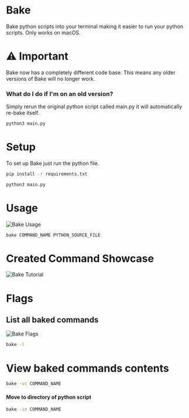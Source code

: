 # Bake

Bake python scripts into your terminal making it easier to run your python scripts.
Only works on macOS.

# ⚠️ Important

Bake now has a completely different code base. This means any older versions of Bake will no longer work.

### What do I do if I'm on an old version?

Simply rerun the original python script called main.py it will automatically re-bake itself.

```zsh
python3 main.py
```

# Setup

To set up Bake just run the python file.

```zsh
pip install -r requirements.txt

python3 main.py
```

# Usage

![Bake Usage](https://imgur.com/fck4GiU.gif)

```zsh
bake COMMAND_NAME PYTHON_SOURCE_FILE
```

# Created Command Showcase

![Bake Tutorial](https://imgur.com/T57lKb8.gif)

# Flags

## List all baked commands

![Bake Flags](https://imgur.com/B5xG78j.gif)

```zsh
bake -l
```

# View baked commands contents

```zsh
bake -vc COMMAND_NAME
```

#### Move to directory of python script

```zsh
bake -in COMMAND_NAME
```
